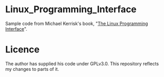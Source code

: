 # Linux_Programming_Interface
Sample code from Michael Kerrisk's book, "[The Linux Programming Interface](http://man7.org/tlpi/index.html)".

# Licence
The author has supplied his code under GPLv3.0. This repository reflects my changes to parts of it.
